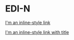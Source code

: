 # EDI-N

[I'm an inline-style link](https://www.google.com)

[I'm an inline-style link with title](https://www.google.com "Google's Homepage")


